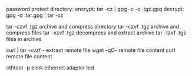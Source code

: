 password protect directory:
encrypt: tar -cz <directory> | gpg -c -o <directory>.tgz.gpg
decrypt: gpg -d <directory>.tar.gpg | tar -xz

tar -czvf <archive>.tgz <directory>     archive and compress directory
tar -czvf <archive>.tgz <file> <file>   archive and compress files
tar -xzvf <archive>.tgz                 decompress and extract archive
tar -tzvf <archive>.tgz                 files in archive

curl <url> | tar -xvzf -                extract remote file
wget -qO- <url>                         remote file content
curl <url>                              remote file content

ethtool -p <interface>                  blink ethernet adapter led
